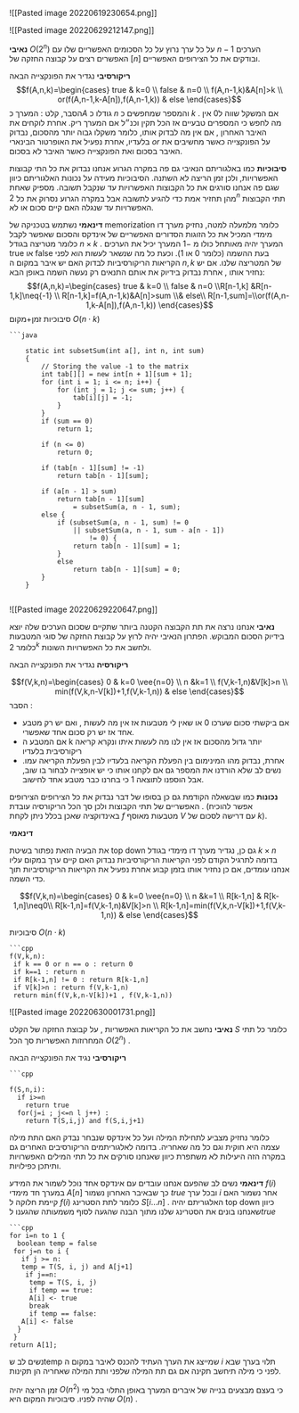 ![[Pasted image 20220619230654.png]]

![[Pasted image 20220629212147.png]]

__נאיבי__ $O(2^{n})$ על כל ערך נרוץ על כל הסכומים האפשריים שלו עם $n-1$ הערכים האפשרים רצים על קבוצה החזקה של $[n]$ ובודקים את כל הצירופים האפשריים. 

__ריקורסיבי__ 
נגדיר את הפונקצייה הבאה 
 $$f(A,n,k)=\begin{cases}
    true & k=0  \\
     false & n=0   \\
 f(A,n-1,k)&A[n]>k \\
 or(f(A,n-1,k-A[n]),f(A,n-1,k)) & else
  \end{cases}$$
  הסבר, קלט : המערך כ$A$ גודלו כ $n$ והמספר שמחפשים כ $k$ . אם המשקל שווה ל0 אין מה לחפש כי המספרים טבעיים אז הכל תקין וכנ״ל אם המערך ריק. אחרת לוקחים את האיבר האחרון , אם אין מה לבדוק אותו, כלומר משקלו גבוה יותר מהסכום, נבדוק בלעדיו, אחרת נפעיל את האופרטור הבינארי $or$ על הפונקצייה כאשר מחשיבים את האיבר בסכום ואת הפונקצייה כאשר האיבר לא בסכום. 

__סיבוכיות__  כמו באלגוריתם הנאיבי גם פה במקרה הגרוע אנחנו נבדוק את כל התי קבוצות האפשרויות, ולכן זמן הריצה לא השתנה.  הסיבוכיות מעידה על נכונות האלגוריתם כיוון שגם פה אנחנו סורגים את כל הקבוצות האפשרויות עד שנקבל תשובה. מספיק שאחת מהן תחזיר אמת כדי להגיע לתשובה אבל במקרה הגרוע נסרוק את כל $2^{n}$ תתי הקבוצות האפשרויות עד שנגלה האם קיים סכום או לא. 

__דינאמי__  נשתמש בטכניקה של memorization כלומר מלמעלה למטה, נחזיק מערך דו מימדי המכיל את כל הזוגות הסדורים האפשריים של אינדקס והסכום שאפשר לקבל כלומר מטריצה בגודל $n\times k$ . המערך יהיה מאותחל כולו מ $-1$ המערך יכיל את הערכים true  או false בעת ההשמה (כלומר 0 או 1).
וכעת כל מה שנשאר לעשות הוא לפני הקריאות הריקורסיביות לבדוק האם יש איבר במקום ה $n,k$ של המטריצה שלנו.
אם יש נחזיר אותו , אחרת נבדוק בידיוק את אותם התנאים רק נעשה השמה באופן הבא: 
 $$f(A,n,k)=\begin{cases}
    true & k=0  \\
     false & n=0   \\R[n-1,k]  &R[n-1,k]\neq{-1}  \\
 R[n-1,k]=f(A,n-1,k)&A[n]>sum \\& else\\
 R[n-1,sum]=\\or(f(A,n-1,k-A[n]),f(A,n-1,k)) 
  \end{cases}$$
סיבוכיות זמן+מקום $O(n\cdot k)$ 
```ad-Code
```java

	static int subsetSum(int a[], int n, int sum)
	{
		// Storing the value -1 to the matrix
		int tab[][] = new int[n + 1][sum + 1];
		for (int i = 1; i <= n; i++) {
			for (int j = 1; j <= sum; j++) {
				tab[i][j] = -1;
			}
		}
		if (sum == 0)
			return 1;

		if (n <= 0)
			return 0;

		if (tab[n - 1][sum] != -1)
			return tab[n - 1][sum];

		if (a[n - 1] > sum)
			return tab[n - 1][sum]
				= subsetSum(a, n - 1, sum);
		else {
			if (subsetSum(a, n - 1, sum) != 0
				|| subsetSum(a, n - 1, sum - a[n - 1])
					!= 0) {
				return tab[n - 1][sum] = 1;
			}
			else
				return tab[n - 1][sum] = 0;
		}
	}


```
![[Pasted image 20220629220647.png]]

__נאיבי__ 
אנחנו נרצה את תת הקבוצה הקטנה ביותר שתקיים שסכום הערכים שלה יוצא בידיוק הסכום המבוקש. הפתרון  הנאיבי יהיה לרוץ על קבוצת החזקה של סוגי המטבעות כלומר $2^{k}$ ולחשב את כל האפשרויות השונות.  

__ריקורסיה__ 
נגדיר את הפונקצייה הבאה 

$$f(V,k,n)=\begin{cases}
    0 & k=0 \vee{n=0} \\  n &k=1 \\
 f(V,k-1,n)&V[k]>n \\
 min(f(V,k,n-V[k])+1,f(V,k-1,n)) & else
  \end{cases}$$
  הסבר : 
  * אם ביקשתי סכום שערכו 0 או שאין לי מטבעות אז אין מה לעשות , ואם יש רק מטבע אחד אז יש רק סכום אחד שאפשרי. 
  * אם המטבע ה k יותר גדול מהסכום אז אין לנו מה לעשות איתו ונקרא קריאה ריקורסיבית בלעדיו
  * אחרת, נבדוק מהו המינימום בין הפעלת הקריאה בלעדיו לבין הפעלת הקריאה עמו. נשים לב שלא הורדנו את המספר גם אם לקחנו אותו כי יש אופצייה לבחור בו שוב, אבל הוספנו לתוצאה 1 כי בחרנו כבר מטבע אחד לחישוב. 

__נכונות__
כמו שבשאלה הקודמת גם כן בסופו של דבר נבדוק את כל הצירופים הצירופים האפשריים של תתי הקבוצות ולכן סך הכל הריקורסיה עובדת . (אפשר להוכיח באינדוקציה שאכן בכלל ניתן לקחת $f$ מטבעות מאוסף $V$ עם דרישה לסכום של $k$).

__דינאמי__ 

את הבעיה הזאת נפתור בשיטת top down גם כן, נגדיר מערך דו מימדי בגודל $k\times n$ בדומה לתרגיל הקודם לפני הקריאות הריקורסיביות נבדוק האם קיים ערך במקום עליו אנחנו עומדים, אם כן נחזיר אותו בזמן קבוע אחרת נפעיל את הקריאות הריקורסיביות תוך כדי השמה. 

$$f(V,k,n)=\begin{cases}
    0 & k=0 \vee{n=0} \\  n &k=1 \\ R[k-1,n] & R[k-1,n]\neq0\\
 R[k-1,n]=f(V,k-1,n)&V[k]>n \\
 R[k-1,n]=min(f(V,k,n-V[k])+1,f(V,k-1,n)) & else
  \end{cases}$$

  סיבוכיות $O(n\cdot k)$ 

```ad-Code
```cpp
f(V,k,n):
 if k == 0 or n == o : return 0
 if k==1 : return n
 if R[k-1,n] != 0 : return R[k-1,n]
 if V[k]>n : return f(V,k-1,n)
 return min(f(V,k,n-V[k])+1 , f(V,k-1,n))
```

![[Pasted image 20220630001731.png]]

__נאיבי__ נחשב את כל הקריאות האפשריות , על קבוצת החזקה של הקלט $S$ כלומר כל תתי המחרוזות האפשריות  סך הכל $O(2^n)$ .

__ריקורסיבי__ 
נגיד את הפונקצייה הבאה

```ad-Code
```cpp

f(S,n,i):
  if i>=n
    return true
  for(j=i ; j<=n l j++) :
    return T(S,i,j) and f(S,i,j+1)
```

כלומר נחזיק מצביע לתחילת המילה ועל כל אינדקס שנבחר נבדק האם התת מילה עצמה היא חוקית וגם כל מה שאחריה.
בדומה לאלגוריתמים הריקורסיבים האחרים גם במקרה הזה היעילות לא משתפרת כיוון שאנחנו סורקים את כל תתי המילים האפשרויות ותיתכן כפילויות.

__דינאמי__
נשים לב שהפעם אנחנו עובדים עם אינדקס אחד נוכל לשמור את המידע $f(i)$ במערך חד מימדי $A[n]$ כך שבאיבר האחרון נשמור $true$ ובכל ערך $i$ אחר נשמור האם קיימת חלוקה ל $f(i)$ כלומר לתת הסטרינג $S[i...n]$ .  האלגוריתם יהיה top down כיוון שאנחנו בונים את הסטרינג שלנו מתוך הבנה שהגעה לסוף משמעותה שהגענו ל$true$ 
```ad-Code
```cpp
for i=n to 1 {
  boolean temp = false
 for j=n to i {
   if j >= n:
   temp = T(S, i, j) and A[j+1]
    if j==n:
     temp = T(S, i, j)
     if temp == true:
     A[i] <- true
     break
     if temp == false:
   A[i] <- false
  }
 }
return A[1];
```
נשים לב שtemp שמייצג את הערך העתיד להכנס לאיבר במקום ה $i$ תלוי בערך שבא לפני כי מילה תיחשב תקינה אם גם תת המילה שלפני ותת המילה שאחריה הן תקינות.

זמן הריצה יהיה $O(n^{2})$ כי בעצם מבצעים בנייה של איברים המערך באופן התלוי בכל מי שהיה לפניו. 
סיבוכיות המקום היא $O(n)$ .